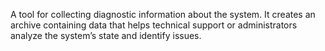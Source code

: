 A tool for collecting diagnostic information about the system.
It creates an archive containing data that helps technical support or administrators analyze the system’s state and identify issues.
